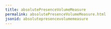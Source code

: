 ```yaml
---
title: absolutePresenceVolumeMeasure
permalink: absolutePresenceVolumeMeasure.html
jsonid: absolutepresencevolumemeasure
---
```

